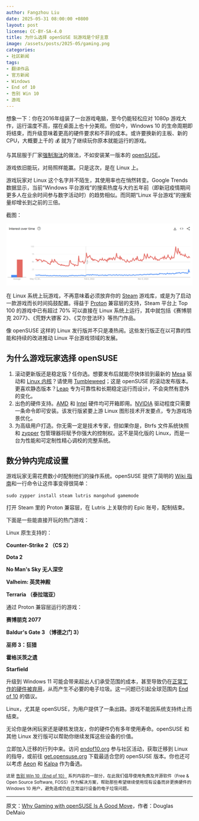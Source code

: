 ```yaml
---
author: Fangzhou Liu
date: 2025-05-31 08:00:00 +0800
layout: post
license: CC-BY-SA-4.0
title: 为什么选择 openSUSE 玩游戏是个好主意
image: /assets/posts/2025-05/gaming.png
categories:
- 社区新闻
tags:
- 翻译作品
- 官方新闻
- Windows
- End of 10
- 告别 Win 10
- 游戏
---
```


想象一下：你在2016年组装了一台游戏电脑，至今仍能轻松应对 1080p 游戏大作，运行温度不高，摆在桌面上也十分美观。但如今，Windows 10 的生命周期即将结束，而升级意味着更高的硬件要求和不菲的成本。或许要换新的主板、新的 CPU，大概要上千的 💰 就为了继续玩你原本就能运行的游戏。

与其屈服于厂家[强制淘汰](https://zh.wikipedia.org/wiki/%E8%A8%88%E7%95%AB%E6%80%A7%E5%A0%B1%E5%BB%A2)的做法，不如安装某一版本的 [openSUSE](https://get.opensuse.org/zh_CN/)。

游戏依旧能玩，对局照样能赢。只是这次，是在 Linux 上。

游戏玩家对 Linux 这个名字并不陌生，其使用率也在悄然转变。Google Trends 数据显示，当前“Windows 平台游戏”的搜索热度与大约五年前（即新冠疫情期间更多人在业余时间参与数字活动时）的趋势相似。而同期“Linux 平台游戏”的搜索量却增长到之前的三倍。

截图：

![兴趣增长趋势](/assets/posts/2025-05/trend.png)

在 Linux 系统上玩游戏，不再意味着必须放弃你的 [Steam](https://store.steampowered.com/) 游戏库，或是为了启动一款游戏而长时间捣鼓配置。得益于 [Proton](https://github.com/ValveSoftware/Proton) 兼容层的支持，Steam 平台上 Top 100 的游戏中已有超过 70% 可以直接在 Linux 系统上运行，其中就包括《赛博朋克 2077》、《荒野大镖客 2》、《艾尔登法环》等热门作品。

像 openSUSE 这样的 Linux 发行版并不只是凑热闹。这些发行版正在以可靠的性能和持续的改进推动 Linux 平台游戏领域的发展。

## 为什么游戏玩家选择 openSUSE
1. 滚动更新版还是稳定版？任你选。想要发布后就能尽快体验到最新的 [Mesa](https://mesa3d.org/) 驱动和 [Linux 内核](https://www.kernel.org/)？请使用 [Tumbleweed](https://get.opensuse.org/zh_CN/tumbleweed/)；这是 openSUSE 的滚动发布版本。更喜欢静态版本？[Leap](https://get.opensuse.org/zh_CN/leap/15.6/) 专为可靠性和长期稳定运行而设计，不会突然有意外的变化。
2. 出色的硬件支持。[AMD](https://www.amd.com/zh-cn.html) 和 [Intel](https://www.intel.cn/content/www/cn/zh/homepage.html) 硬件均可开箱即用。[NVIDIA](https://www.nvidia.cn/) 驱动程度只需要一条命令即可安装。该发行版紧要上游 Linux 图形技术开发要点，专为游戏场景优化。
3. 为高级用户打造。你无需一定是技术专家，但如果你是，Btrfs 文件系统快照和 [zypper](https://zh.opensuse.org/SDB:Zypper_%E7%94%A8%E6%B3%95) 包管理器将赋予你强大的控制权。这不是简化版的 Linux，而是一台为性能和可定制性精心调校的完整系统。

## 数分钟内完成设置
游戏玩家无需花费数小时配制他们的操作系统。openSUSE 提供了简明的 [Wiki 指南](https://zh.opensuse.org/%E9%A6%96%E9%A1%B5)和一行命令让这件事变得很简单：

`sudo zypper install steam lutris mangohud gamemode`

打开 Steam 里的 Proton 兼容层，在 Lutris 上关联你的 Epic 账号，配制结束。

下面是一些能直接开玩的热门游戏：

Linux 原生支持的：

**Counter-Strike 2 （CS 2）**

**Dota 2**

**No Man's Sky 无人深空**

**Valheim: 英灵神殿**

**Terraria （泰拉瑞亚）**

通过 Proton 兼容层运行的游戏：

**赛博朋克 2077**

**Baldur's Gate 3 （博德之门 3）**

**巫师 3：狂猎**

**霍格沃茨之遗**

**Starfield**

升级到 Windows 11 可能会带来超出人们承受范围的成本，甚至导致仍在[正常工作的硬件被弃用](https://news.opensuse.org/2025/04/14/replace-windows-not-your-device/)，从而产生不必要的电子垃圾。这一问题已引起全球范围内 [End of 10](https://endof10.org/zh-cn/) 的倡议。

Linux，尤其是 openSUSE，为用户提供了一条出路。游戏不能因系统支持终止而结束。

无论你是休闲玩家还是硬核发烧友，你的硬件仍有多年使用寿命。openSUSE 和其他 Linux 发行版可以帮助你继续发挥这些设备的价值。

立即加入迁移的行列中来。访问 [endof10.org](https://endof10.org/zh-cn/) 参与社区活动，获取迁移到 Linux 的指导，或前往 [get.opensuse.org](https://get.opensuse.org/zh_CN/) 下载最适合您的 openSUSE 版本。你也还可以考虑 [Aeon](https://aeondesktop.github.io/) 和 [Kalpa](https://kalpadesktop.org/) 作为备选。

<small>这是 [告别 Win 10（End of 10）](https://news.opensuse.org/category/upgrade-to-freedom) 系列内容的一部分，在此我们倡导使用免费及开源软件（Free & Open Source Software, FOSS）作为解决方案，帮助那些希望继续使用现有设备而非更换硬件的 Windows 10 用户，避免造成仍在正常运行设备的电子垃圾问题。</small>

---

原文：[Why Gaming with openSUSE Is A Good Move](https://news.opensuse.org/2025/05/16/why-gaming-w-opensuse-is-a-good-move/)，作者：Douglas DeMaio